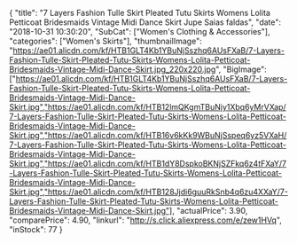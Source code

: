 {
	"title": "7 Layers Fashion Tulle Skirt Pleated Tutu Skirts Womens Lolita Petticoat Bridesmaids Vintage Midi Dance Skirt Jupe Saias faldas",
	"date": "2018-10-31 10:30:20",
	"SubCat": ["Women's Clothing & Accessories"],
	"categories": ["Women's Skirts"],
	"thumbnailImage": "https://ae01.alicdn.com/kf/HTB1GLT4Kb1YBuNjSszhq6AUsFXaB/7-Layers-Fashion-Tulle-Skirt-Pleated-Tutu-Skirts-Womens-Lolita-Petticoat-Bridesmaids-Vintage-Midi-Dance-Skirt.jpg_220x220.jpg",
	"BigImage": ["https://ae01.alicdn.com/kf/HTB1GLT4Kb1YBuNjSszhq6AUsFXaB/7-Layers-Fashion-Tulle-Skirt-Pleated-Tutu-Skirts-Womens-Lolita-Petticoat-Bridesmaids-Vintage-Midi-Dance-Skirt.jpg","https://ae01.alicdn.com/kf/HTB12lmQKgmTBuNjy1Xbq6yMrVXap/7-Layers-Fashion-Tulle-Skirt-Pleated-Tutu-Skirts-Womens-Lolita-Petticoat-Bridesmaids-Vintage-Midi-Dance-Skirt.jpg","https://ae01.alicdn.com/kf/HTB16v6kKk9WBuNjSspeq6yz5VXaH/7-Layers-Fashion-Tulle-Skirt-Pleated-Tutu-Skirts-Womens-Lolita-Petticoat-Bridesmaids-Vintage-Midi-Dance-Skirt.jpg","https://ae01.alicdn.com/kf/HTB1dY8DspkoBKNjSZFkq6z4tFXaY/7-Layers-Fashion-Tulle-Skirt-Pleated-Tutu-Skirts-Womens-Lolita-Petticoat-Bridesmaids-Vintage-Midi-Dance-Skirt.jpg","https://ae01.alicdn.com/kf/HTB128Jjdi6guuRkSnb4q6zu4XXaY/7-Layers-Fashion-Tulle-Skirt-Pleated-Tutu-Skirts-Womens-Lolita-Petticoat-Bridesmaids-Vintage-Midi-Dance-Skirt.jpg"],
	"actualPrice": 3.90,
	"comparePrice": 4.90,
	"linkurl": "http://s.click.aliexpress.com/e/zew1HVq",
	"inStock": 77
}
